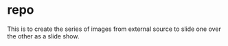 # repo
This is to create the series of images from external source to slide one over the other as a slide show.
